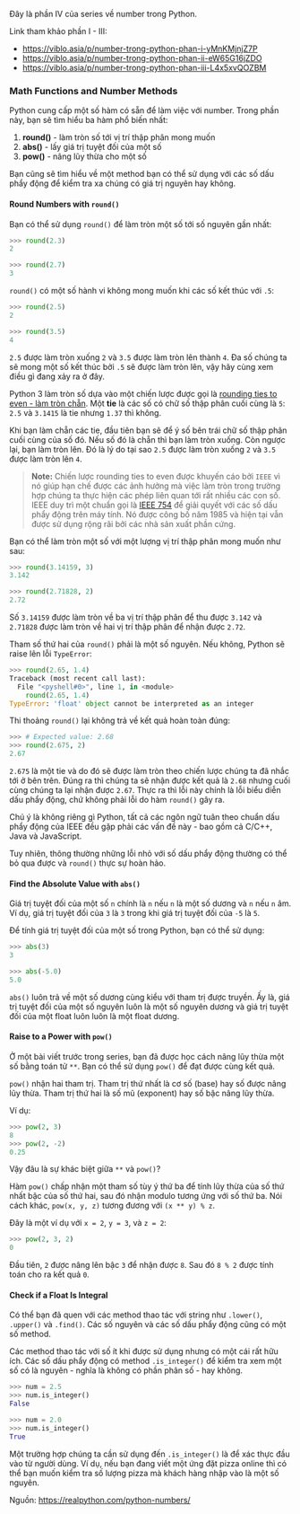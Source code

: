 Đây là phần IV của series về number trong Python.

Link tham khảo phần I - III:

- https://viblo.asia/p/number-trong-python-phan-i-yMnKMjnjZ7P
- https://viblo.asia/p/number-trong-python-phan-ii-eW65G16jZDO
- https://viblo.asia/p/number-trong-python-phan-iii-L4x5xvQOZBM

### Math Functions and Number Methods

Python cung cấp một số hàm có sẵn để làm việc với number. Trong phần này, bạn sẽ tìm hiểu ba hàm phổ biến nhất:

1. **round()** - làm tròn số tới vị trí thập phân mong muốn
2. **abs()** - lấy giá trị tuyệt đối của một số
3. **pow()** - nâng lũy thừa cho một số

Bạn cũng sẽ tìm hiểu về một method bạn có thể sử dụng với các số dấu phẩy động để kiểm tra xa chúng có giá trị nguyên hay không.

#### Round Numbers with `round()`

Bạn có thể sử dụng `round()` để làm tròn một số tới số nguyên gần nhất:

```Python
>>> round(2.3)
2

>>> round(2.7)
3
```

`round()` có một số hành vi không mong muốn khi các số kết thúc với `.5`:

```Python
>>> round(2.5)
2

>>> round(3.5)
4
```

`2.5` được làm tròn xuống `2` và `3.5` được làm tròn lên thành `4`. Đa số chúng ta sẽ mong một số kết thúc bởi `.5` sẽ được làm tròn lên, vậy hãy cùng xem điều gì đang xảy ra ở đây.

Python 3 làm tròn số dựa vào một chiến lược được gọi là [rounding ties to even - làm tròn chẵn](https://en.wikipedia.org/wiki/IEEE_754#Roundings_to_nearest). Một **tie** là các số có chữ số thập phân cuối cùng là `5`: `2.5` và `3.1415` là tie nhưng `1.37` thì không.

Khi bạn làm chẵn các tie, đầu tiên bạn sẽ để ý số bên trái chữ số thập phân cuối cùng của số đó. Nếu số đó là chẵn thì bạn làm tròn xuống. Còn ngược lại, bạn làm tròn lên. Đó là lý do tại sao `2.5` được làm tròn xuống `2` và `3.5` được làm tròn lên `4`.

>**Note:** Chiến lược rounding ties to even được khuyến cáo bởi `IEEE` vì nó giúp hạn chế được các ảnh hưởng mà việc làm tròn trong trường hợp chúng ta thực hiện các phép liên quan tới rất nhiều các con số.
>IEEE duy trì một chuẩn gọi là [IEEE 754](https://en.wikipedia.org/wiki/IEEE_754) để giải quyết với các số dấu phẩy động trên máy tính. Nó được công bố năm 1985 và hiện tại vẫn được sử dụng rộng rãi bởi các nhà sản xuất phần cứng.

Bạn có thể làm tròn một số với một lượng vị trí thập phân mong muốn như sau:

```Python
>>> round(3.14159, 3)
3.142

>>> round(2.71828, 2)
2.72
```

Số `3.14159` được làm tròn về ba vị trí thập phân để thu được `3.142` và `2.71828` được làm tròn về hai vị trí thập phân để nhận được `2.72`.

Tham số thứ hai của `round()` phải là một số nguyên. Nếu không, Python sẽ raise lên lỗi `TypeError`:

```Python
>>> round(2.65, 1.4)
Traceback (most recent call last):
  File "<pyshell#0>", line 1, in <module>
    round(2.65, 1.4)
TypeError: 'float' object cannot be interpreted as an integer
```

Thi thoảng `round()` lại không trả về kết quả hoàn toàn đúng:

```Python
>>> # Expected value: 2.68
>>> round(2.675, 2)
2.67
```

`2.675` là một tie và do đó sẽ được làm tròn theo chiến lược chúng ta đã nhắc tới ở bên trên. Đúng ra thì chúng ta sẽ nhận được kết quả là `2.68` nhưng cuối cùng chúng ta lại nhận được `2.67`. Thực ra thì lỗi này chính là lỗi biểu diễn dấu phẩy động, chứ không phải lỗi do hàm `round()` gây ra.

Chú ý là không riêng gì Python, tất cả các ngôn ngữ tuân theo chuẩn dấu phẩy động của IEEE đều gặp phải các vấn đề này - bao gồm cả C/C++, Java và JavaScript.

Tuy nhiên, thông thường những lỗi nhỏ với số dấu phẩy động thường có thể bỏ qua được và `round()` thực sự hoàn hảo.

#### Find the Absolute Value with `abs()`

Giá trị tuyệt đối của một số `n` chính là `n` nếu `n` là một số dương và `n` nếu `n` âm. Ví dụ, giá trị tuyệt đối của `3` là `3` trong khi giá trị tuyệt đối của `-5` là `5`.

Để tính giá trị tuyệt đối của một số trong Python, bạn có thể sử dụng:

```Python
>>> abs(3)
3

>>> abs(-5.0)
5.0
```

`abs()` luôn trả về một số dương cùng kiểu với tham trị được truyền. Ấy là, giá trị tuyệt đối của một số nguyên luôn là một số nguyên dương và giá trị tuyệt đối của một float luôn luôn là một float dương.

#### Raise to a Power with `pow()`

Ở một bài viết trước trong series, bạn đã được học cách nâng lũy thừa một số bằng toán tử `**`. Bạn có thể sử dụng `pow()` để đạt được cùng kết quả.

`pow()` nhận hai tham trị. Tham trị thứ nhất là cơ số (base) hay số được nâng lũy thừa. Tham trị thứ hai là số mũ (exponent) hay số bậc nâng lũy thừa.

Ví dụ:

```Python
>>> pow(2, 3)
8
>>> pow(2, -2)
0.25
```

Vậy đâu là sự khác biệt giữa `**` và `pow()`?

Hàm `pow()` chấp nhận một tham số tùy ý thứ ba để tính lũy thừa của số thứ nhất bậc của số thứ hai, sau đó nhận modulo tương ứng với số thứ ba. Nói cách khác, `pow(x, y, z)` tương đương với `(x ** y) % z`.

Đây là một ví dụ với `x = 2`, `y = 3`, và `z = 2`:

```Python
>>> pow(2, 3, 2)
0
```

Đầu tiên, `2` được nâng lên bậc `3` để nhận được `8`. Sau đó `8 % 2` được tính toán cho ra kết quả `0`.

#### Check if a Float Is Integral

Có thể bạn đã quen với các method thao tác với string như `.lower()`, `.upper()` và `.find()`. Các số nguyên và các số dấu phẩy động cũng có một số method.

Các method thao tác với số ít khi được sử dụng nhưng có một cái rất hữu ích. Các số dấu phẩy động có method `.is_integer()` để kiểm tra xem một số có là nguyên - nghĩa là không có phần phân số - hay không.

```Python
>>> num = 2.5
>>> num.is_integer()
False

>>> num = 2.0
>>> num.is_integer()
True
```

Một trường hợp chúng ta cần sử dụng đến `.is_integer()` là để xác thực đầu vào từ người dùng. Ví dụ, nếu bạn đang viết một ứng đặt pizza online thì có thể bạn muốn kiểm tra số lượng pizza mà khách hàng nhập vào là một số nguyên.

Nguồn: https://realpython.com/python-numbers/